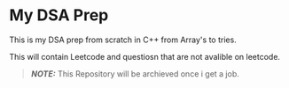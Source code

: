 # My DSA Prep

This is my DSA prep from scratch in C++ from Array's to tries.

This will contain Leetcode and questiosn that are not avalible on leetcode.

> **_NOTE:_**  This Repository will be archieved once i get a job.
